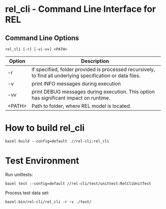 # rel_cli - Command Line Interface for REL

## Command Line Options

```
rel_cli [-r] [-v|-vv] <PATH>
```
| Option        | Description   |
| ------------- |-------------|
| -r      | if specified, folder provided is processed recursively, to find all underlying specification or data files. |
| -v      | print INFO messages during execution   |
| -vv     | print DEBUG messages during execution. This option has significant impact on runtime.   |
| \<PATH\>     | Path to folder, where REL model is located. |


# How to build rel_cli

```
bazel build --config=default  //rel-cli:rel_cli
``` 

# Test Environment

Run unittests:
```
bazel test --config=default //rel-cli/test/unittest:RelCliUnitTest
``` 

Process test data set:
```
bazel-bin/rel-cli/rel_cli -r -v ./test/
``` 